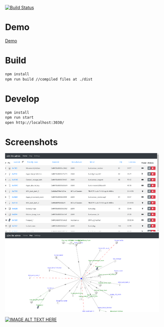 [![Build Status](https://travis-ci.com/nurikk/sls-frontend.svg?branch=master)](https://travis-ci.com/nurikk/z2m-frontend)

# Demo
[Demo](https://nurikk.github.io/z2m-frontend/)


# Build
```bash
npm install
npm run build //compiled files at ./dist
```

# Develop
```bash
npm install
npm run start
open http://localhost:3030/
```

# Screenshots
![](images/screenshot_home.png)
![](images/screenshot_map.png)

[![IMAGE ALT TEXT HERE](https://img.youtube.com/vi/4wA-cpXasAI/0.jpg)](https://www.youtube.com/watch?v=4wA-cpXasAI)

